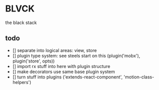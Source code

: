 # BLVCK

the black stack

## todo

- [] separate into logical areas: view, store
- [] plugin type system: see steels start on this (plugin('mobx'), plugin('store', opts))
- [] import rx stuff into here with plugin structure
- [] make decorators use same base plugin system
- [] turn stuff into plugins ('extends-react-component', 'motion-class-helpers')
